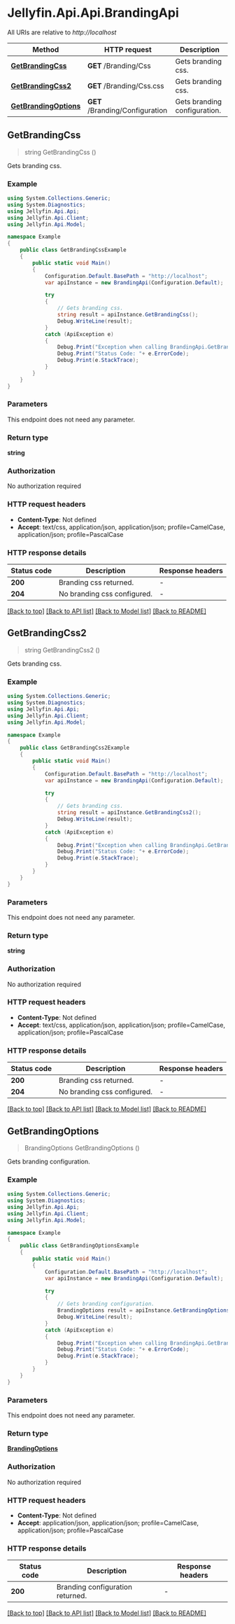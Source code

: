 # Jellyfin.Api.Api.BrandingApi

All URIs are relative to *http://localhost*

Method | HTTP request | Description
------------- | ------------- | -------------
[**GetBrandingCss**](BrandingApi.md#getbrandingcss) | **GET** /Branding/Css | Gets branding css.
[**GetBrandingCss2**](BrandingApi.md#getbrandingcss2) | **GET** /Branding/Css.css | Gets branding css.
[**GetBrandingOptions**](BrandingApi.md#getbrandingoptions) | **GET** /Branding/Configuration | Gets branding configuration.



## GetBrandingCss

> string GetBrandingCss ()

Gets branding css.

### Example

```csharp
using System.Collections.Generic;
using System.Diagnostics;
using Jellyfin.Api.Api;
using Jellyfin.Api.Client;
using Jellyfin.Api.Model;

namespace Example
{
    public class GetBrandingCssExample
    {
        public static void Main()
        {
            Configuration.Default.BasePath = "http://localhost";
            var apiInstance = new BrandingApi(Configuration.Default);

            try
            {
                // Gets branding css.
                string result = apiInstance.GetBrandingCss();
                Debug.WriteLine(result);
            }
            catch (ApiException e)
            {
                Debug.Print("Exception when calling BrandingApi.GetBrandingCss: " + e.Message );
                Debug.Print("Status Code: "+ e.ErrorCode);
                Debug.Print(e.StackTrace);
            }
        }
    }
}
```

### Parameters

This endpoint does not need any parameter.

### Return type

**string**

### Authorization

No authorization required

### HTTP request headers

- **Content-Type**: Not defined
- **Accept**: text/css, application/json, application/json; profile=CamelCase, application/json; profile=PascalCase


### HTTP response details
| Status code | Description | Response headers |
|-------------|-------------|------------------|
| **200** | Branding css returned. |  -  |
| **204** | No branding css configured. |  -  |

[[Back to top]](#)
[[Back to API list]](../README.md#documentation-for-api-endpoints)
[[Back to Model list]](../README.md#documentation-for-models)
[[Back to README]](../README.md)


## GetBrandingCss2

> string GetBrandingCss2 ()

Gets branding css.

### Example

```csharp
using System.Collections.Generic;
using System.Diagnostics;
using Jellyfin.Api.Api;
using Jellyfin.Api.Client;
using Jellyfin.Api.Model;

namespace Example
{
    public class GetBrandingCss2Example
    {
        public static void Main()
        {
            Configuration.Default.BasePath = "http://localhost";
            var apiInstance = new BrandingApi(Configuration.Default);

            try
            {
                // Gets branding css.
                string result = apiInstance.GetBrandingCss2();
                Debug.WriteLine(result);
            }
            catch (ApiException e)
            {
                Debug.Print("Exception when calling BrandingApi.GetBrandingCss2: " + e.Message );
                Debug.Print("Status Code: "+ e.ErrorCode);
                Debug.Print(e.StackTrace);
            }
        }
    }
}
```

### Parameters

This endpoint does not need any parameter.

### Return type

**string**

### Authorization

No authorization required

### HTTP request headers

- **Content-Type**: Not defined
- **Accept**: text/css, application/json, application/json; profile=CamelCase, application/json; profile=PascalCase


### HTTP response details
| Status code | Description | Response headers |
|-------------|-------------|------------------|
| **200** | Branding css returned. |  -  |
| **204** | No branding css configured. |  -  |

[[Back to top]](#)
[[Back to API list]](../README.md#documentation-for-api-endpoints)
[[Back to Model list]](../README.md#documentation-for-models)
[[Back to README]](../README.md)


## GetBrandingOptions

> BrandingOptions GetBrandingOptions ()

Gets branding configuration.

### Example

```csharp
using System.Collections.Generic;
using System.Diagnostics;
using Jellyfin.Api.Api;
using Jellyfin.Api.Client;
using Jellyfin.Api.Model;

namespace Example
{
    public class GetBrandingOptionsExample
    {
        public static void Main()
        {
            Configuration.Default.BasePath = "http://localhost";
            var apiInstance = new BrandingApi(Configuration.Default);

            try
            {
                // Gets branding configuration.
                BrandingOptions result = apiInstance.GetBrandingOptions();
                Debug.WriteLine(result);
            }
            catch (ApiException e)
            {
                Debug.Print("Exception when calling BrandingApi.GetBrandingOptions: " + e.Message );
                Debug.Print("Status Code: "+ e.ErrorCode);
                Debug.Print(e.StackTrace);
            }
        }
    }
}
```

### Parameters

This endpoint does not need any parameter.

### Return type

[**BrandingOptions**](BrandingOptions.md)

### Authorization

No authorization required

### HTTP request headers

- **Content-Type**: Not defined
- **Accept**: application/json, application/json; profile=CamelCase, application/json; profile=PascalCase


### HTTP response details
| Status code | Description | Response headers |
|-------------|-------------|------------------|
| **200** | Branding configuration returned. |  -  |

[[Back to top]](#)
[[Back to API list]](../README.md#documentation-for-api-endpoints)
[[Back to Model list]](../README.md#documentation-for-models)
[[Back to README]](../README.md)

